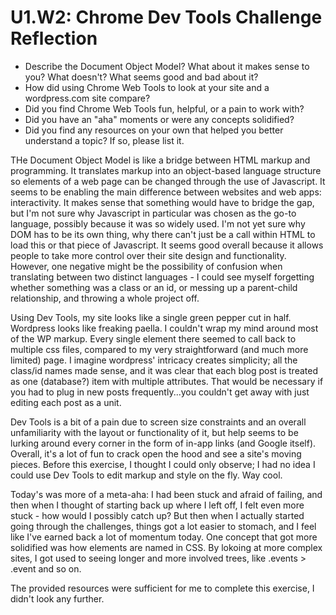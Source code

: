 # U1.W2: Chrome Dev Tools Challenge Reflection

* Describe the Document Object Model? What about it makes sense to you? What doesn't? What seems good and bad about it?
* How did using Chrome Web Tools to look at your site and a wordpress.com site compare?
* Did you find Chrome Web Tools fun, helpful, or a pain to work with?
* Did you have an "aha" moments or were any concepts solidified?
* Did you find any resources on your own that helped you better understand a topic? If so, please list it.

THe Document Object Model is like a bridge between HTML markup and programming. It translates markup into an object-based language structure so elements of a web page can be changed through the use of Javascript. It seems to be enabling the main difference between websites and web apps: interactivity. It makes sense that something would have to bridge the gap, but I'm not sure why Javascript in particular was chosen as the go-to language, possibly because it was so widely used. I'm not yet sure why DOM has to be its own thing, why there can't just be a call within HTML to load this or that piece of Javascript. It seems good overall because it allows people to take more control over their site design and functionality. However, one negative might be the possibility of confusion when translating between two distinct languages - I could see myself forgetting whether something was a class or an id, or messing up a parent-child relationship, and throwing a whole project off.

Using Dev Tools, my site looks like a single green pepper cut in half. Wordpress looks like freaking paella. I couldn't wrap my mind around most of the WP markup. Every single element there seemed to call back to multiple css files, compared to my very straightforward (and much more limited) page. I imagine wordpress' intricacy creates simplicity; all the class/id names made sense, and it was clear that each blog post is treated as one (database?) item with multiple attributes. That would be necessary if you had to plug in new posts frequently...you couldn't get away with just editing each post as a unit.

Dev Tools is a bit of a pain due to screen size constraints and an overall unfamiliarity with the layout or functionality of it, but help seems to be lurking around every corner in the form of in-app links (and Google itself). Overall, it's a lot of fun to crack open the hood and see a site's moving pieces. Before this exercise, I thought I could only observe; I had no idea I could use Dev Tools to edit markup and style on the fly. Way cool.

Today's was more of a meta-aha: I had been stuck and afraid of failing, and then when I thought of starting back up where I left off, I felt even more stuck - how would I possibly catch up? But then when I actually started going through the challenges, things got a lot easier to stomach, and I feel like I've earned back a lot of momentum today. One concept that got more solidified was how elements are named in CSS. By lokoing at more complex sites, I got used to seeing longer and more involved trees, like .events > .event and so on.

The provided resources were sufficient for me to complete this exercise, I didn't look any further.